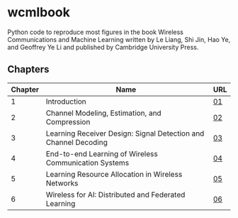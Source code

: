 # wcmlbook
Python code to reproduce most figures in the book Wireless Communications and Machine Learning written by Le Liang, Shi Jin, Hao Ye, and Geoffrey Ye Li and published by Cambridge University Press. 
## Chapters

| Chapter | Name                               | URL |
| ------- | ---------------------------------- | --------- |
| 1       | Introduction                       | [01](https://github.com/le-liang/wcmlbook/tree/main/ch1/) |
| 2       | Channel Modeling, Estimation, and Compression    | [02](https://github.com/le-liang/wcmlbook/tree/main/ch2/) |
| 3       | Learning Receiver Design: Signal Detection and Channel Decoding   | [03](https://github.com/le-liang/wcmlbook/tree/main/ch3/) |
| 4       | End-to-end Learning of Wireless Communication Systems                        | [04](https://github.com/le-liang/wcmlbook/tree/main/ch4/) |
| 5       | Learning Resource Allocation in Wireless Networks               | [05](https://github.com/le-liang/wcmlbook/tree/main/ch5/) |
| 6       | Wireless for AI: Distributed and Federated Learning                | [06](https://github.com/le-liang/wcmlbook/tree/main/ch6/) |
